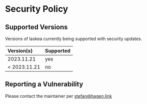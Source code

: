 # Security Policy

## Supported Versions

Versions of laskea currently being supported with security updates.

| Version(s)   | Supported |
|:-------------|:----------|
| 2023.11.21   | yes       |
| < 2023.11.21 | no        |

## Reporting a Vulnerability

Please contact the maintainer per stefan@hagen.link
